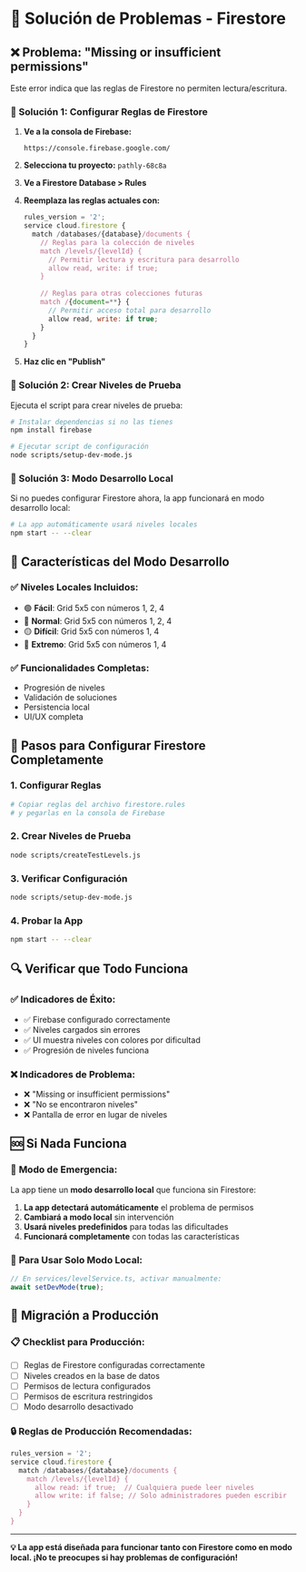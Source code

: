 # 🔧 Solución de Problemas - Firestore

## ❌ Problema: "Missing or insufficient permissions"

Este error indica que las reglas de Firestore no permiten lectura/escritura.

### 🔧 Solución 1: Configurar Reglas de Firestore

1. **Ve a la consola de Firebase:**
   ```
   https://console.firebase.google.com/
   ```

2. **Selecciona tu proyecto:** `pathly-68c8a`

3. **Ve a Firestore Database > Rules**

4. **Reemplaza las reglas actuales con:**
   ```javascript
   rules_version = '2';
   service cloud.firestore {
     match /databases/{database}/documents {
       // Reglas para la colección de niveles
       match /levels/{levelId} {
         // Permitir lectura y escritura para desarrollo
         allow read, write: if true;
       }
       
       // Reglas para otras colecciones futuras
       match /{document=**} {
         // Permitir acceso total para desarrollo
         allow read, write: if true;
       }
     }
   }
   ```

5. **Haz clic en "Publish"**

### 🔧 Solución 2: Crear Niveles de Prueba

Ejecuta el script para crear niveles de prueba:

```bash
# Instalar dependencias si no las tienes
npm install firebase

# Ejecutar script de configuración
node scripts/setup-dev-mode.js
```

### 🔧 Solución 3: Modo Desarrollo Local

Si no puedes configurar Firestore ahora, la app funcionará en modo desarrollo local:

```bash
# La app automáticamente usará niveles locales
npm start -- --clear
```

## 🎯 Características del Modo Desarrollo

### ✅ **Niveles Locales Incluidos:**
- 🟢 **Fácil**: Grid 5x5 con números 1, 2, 4
- 🔵 **Normal**: Grid 5x5 con números 1, 2, 4  
- 🟡 **Difícil**: Grid 5x5 con números 1, 4
- 🔴 **Extremo**: Grid 5x5 con números 1, 4

### ✅ **Funcionalidades Completas:**
- Progresión de niveles
- Validación de soluciones
- Persistencia local
- UI/UX completa

## 🚀 Pasos para Configurar Firestore Completamente

### 1. **Configurar Reglas**
```bash
# Copiar reglas del archivo firestore.rules
# y pegarlas en la consola de Firebase
```

### 2. **Crear Niveles de Prueba**
```bash
node scripts/createTestLevels.js
```

### 3. **Verificar Configuración**
```bash
node scripts/setup-dev-mode.js
```

### 4. **Probar la App**
```bash
npm start -- --clear
```

## 🔍 Verificar que Todo Funciona

### ✅ **Indicadores de Éxito:**
- ✅ Firebase configurado correctamente
- ✅ Niveles cargados sin errores
- ✅ UI muestra niveles con colores por dificultad
- ✅ Progresión de niveles funciona

### ❌ **Indicadores de Problema:**
- ❌ "Missing or insufficient permissions"
- ❌ "No se encontraron niveles"
- ❌ Pantalla de error en lugar de niveles

## 🆘 Si Nada Funciona

### 🔄 **Modo de Emergencia:**
La app tiene un **modo desarrollo local** que funciona sin Firestore:

1. **La app detectará automáticamente** el problema de permisos
2. **Cambiará a modo local** sin intervención
3. **Usará niveles predefinidos** para todas las dificultades
4. **Funcionará completamente** con todas las características

### 📱 **Para Usar Solo Modo Local:**
```typescript
// En services/levelService.ts, activar manualmente:
await setDevMode(true);
```

## 🔄 Migración a Producción

### 📋 **Checklist para Producción:**

- [ ] Reglas de Firestore configuradas correctamente
- [ ] Niveles creados en la base de datos
- [ ] Permisos de lectura configurados
- [ ] Permisos de escritura restringidos
- [ ] Modo desarrollo desactivado

### 🔒 **Reglas de Producción Recomendadas:**
```javascript
rules_version = '2';
service cloud.firestore {
  match /databases/{database}/documents {
    match /levels/{levelId} {
      allow read: if true;  // Cualquiera puede leer niveles
      allow write: if false; // Solo administradores pueden escribir
    }
  }
}
```

---

**💡 La app está diseñada para funcionar tanto con Firestore como en modo local. ¡No te preocupes si hay problemas de configuración!** 